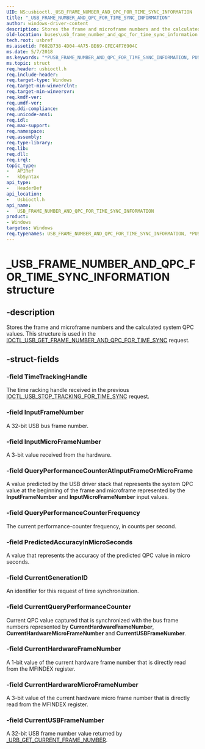 ```yaml
---
UID: NS:usbioctl._USB_FRAME_NUMBER_AND_QPC_FOR_TIME_SYNC_INFORMATION
title: "_USB_FRAME_NUMBER_AND_QPC_FOR_TIME_SYNC_INFORMATION"
author: windows-driver-content
description: Stores the frame and microframe numbers and the calculated system QPC values. This structure is used in the IOCTL_USB_GET_FRAME_NUMBER_AND_QPC_FOR_TIME_SYNC request.
old-location: buses\usb_frame_number_and_qpc_for_time_sync_information.htm
tech.root: usbref
ms.assetid: F602B738-4D04-4A75-BE69-CFEC4F76904C
ms.date: 5/7/2018
ms.keywords: "*PUSB_FRAME_NUMBER_AND_QPC_FOR_TIME_SYNC_INFORMATION, PUSB_FRAME_NUMBER_AND_QPC_FOR_TIME_SYNC_INFORMATION, PUSB_FRAME_NUMBER_AND_QPC_FOR_TIME_SYNC_INFORMATION structure pointer [Buses], USB_FRAME_NUMBER_AND_QPC_FOR_TIME_SYNC_INFORMATION, USB_FRAME_NUMBER_AND_QPC_FOR_TIME_SYNC_INFORMATION structure [Buses], _USB_FRAME_NUMBER_AND_QPC_FOR_TIME_SYNC_INFORMATION, buses.usb_frame_number_and_qpc_for_time_sync_information, usbioctl/PUSB_FRAME_NUMBER_AND_QPC_FOR_TIME_SYNC_INFORMATION, usbioctl/USB_FRAME_NUMBER_AND_QPC_FOR_TIME_SYNC_INFORMATION"
ms.topic: struct
req.header: usbioctl.h
req.include-header: 
req.target-type: Windows
req.target-min-winverclnt: 
req.target-min-winversvr: 
req.kmdf-ver: 
req.umdf-ver: 
req.ddi-compliance: 
req.unicode-ansi: 
req.idl: 
req.max-support: 
req.namespace: 
req.assembly: 
req.type-library: 
req.lib: 
req.dll: 
req.irql: 
topic_type:
-	APIRef
-	kbSyntax
api_type:
-	HeaderDef
api_location:
-	Usbioctl.h
api_name:
-	USB_FRAME_NUMBER_AND_QPC_FOR_TIME_SYNC_INFORMATION
product:
- Windows
targetos: Windows
req.typenames: USB_FRAME_NUMBER_AND_QPC_FOR_TIME_SYNC_INFORMATION, *PUSB_FRAME_NUMBER_AND_QPC_FOR_TIME_SYNC_INFORMATION
---
```


# _USB_FRAME_NUMBER_AND_QPC_FOR_TIME_SYNC_INFORMATION structure


## -description


Stores the frame and microframe numbers and the calculated system QPC values. This structure is used in the <a href="https://msdn.microsoft.com/701A7ED2-F35F-4B6B-BC91-ADCF60E294D2">IOCTL_USB_GET_FRAME_NUMBER_AND_QPC_FOR_TIME_SYNC</a> request.


## -struct-fields




### -field TimeTrackingHandle

The time racking handle received in the previous <a href="https://msdn.microsoft.com/232AC14B-CE3C-44AC-9428-5594993CD749">IOCTL_USB_STOP_TRACKING_FOR_TIME_SYNC</a> request.


### -field InputFrameNumber

A 32-bit USB bus frame number. 


### -field InputMicroFrameNumber

A 3-bit value received from the hardware. 


### -field QueryPerformanceCounterAtInputFrameOrMicroFrame

A value predicted by the USB driver stack that represents the system QPC value at the beginning of the frame and microframe represented by the <b>InputFrameNumber</b> and <b>InputMicroFrameNumber</b> input values.  




### -field QueryPerformanceCounterFrequency

The current performance-counter frequency, in counts per second.


### -field PredictedAccuracyInMicroSeconds

A value that represents the accuracy of the predicted QPC value in micro seconds. 




### -field CurrentGenerationID

An identifier for this request of time synchronization. 


### -field CurrentQueryPerformanceCounter

Current QPC value captured that is synchronized with the bus frame numbers represented by <b>CurrentHardwareFrameNumber</b>, <b>CurrentHardwareMicroFrameNumber</b> and <b>CurrentUSBFrameNumber</b>. 



 



### -field CurrentHardwareFrameNumber

A 1-bit value of the current hardware frame number that is directly read  from the MFINDEX register. 




### -field CurrentHardwareMicroFrameNumber

A 3-bit value of the current hardware micro frame number that is  directly read from the MFINDEX register. 




### -field CurrentUSBFrameNumber

A 32-bit USB frame number value returned by <a href="https://msdn.microsoft.com/library/windows/hardware/ff540401">_URB_GET_CURRENT_FRAME_NUMBER</a>.

